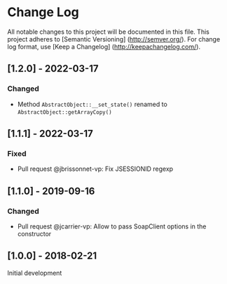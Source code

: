 # Change Log

All notable changes to this project will be documented in this file. This project adheres
to [Semantic Versioning] (http://semver.org/). For change log format,
use [Keep a Changelog] (http://keepachangelog.com/).

## [1.2.0] - 2022-03-17

### Changed

- Method `AbstractObject::__set_state()` renamed to `AbstractObject::getArrayCopy()`

## [1.1.1] - 2022-03-17

### Fixed

- Pull request @jbrissonnet-vp: Fix JSESSIONID regexp

## [1.1.0] - 2019-09-16

### Changed

- Pull request @jcarrier-vp: Allow to pass SoapClient options in the constructor

## [1.0.0] - 2018-02-21

Initial development
